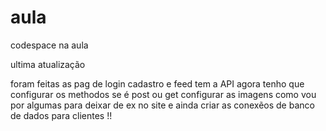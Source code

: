 # aula
codespace na aula

 ultima atualização

 foram feitas as pag de login cadastro e feed 
 tem a API 
 agora tenho que configurar os methodos se é  post ou get 
 configurar as imagens como vou por algumas para deixar de ex no site 
 e ainda criar as conexẽos de banco de dados para clientes !!
